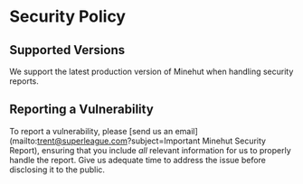 # Security Policy

## Supported Versions

We support the latest production version of Minehut when handling security reports.

## Reporting a Vulnerability

To report a vulnerability, please [send us an email](mailto:trent@superleague.com?subject=Important Minehut Security Report), ensuring that you include *all* relevant information for us to properly handle the report. Give us adequate time to address the issue before disclosing it to the public.
